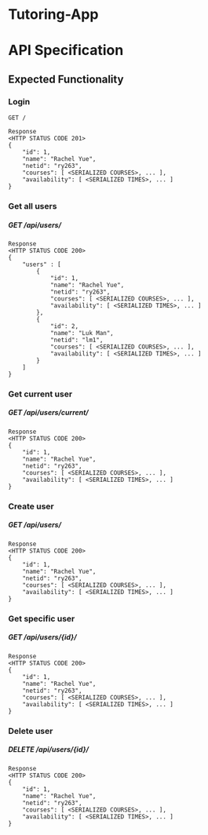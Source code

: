 # Tutoring-App



# API Specification
## Expected Functionality

### Login
```GET /```
```
Response
<HTTP STATUS CODE 201>
{
    "id": 1,
    "name": "Rachel Yue",
    "netid": "ry263",
    "courses": [ <SERIALIZED COURSES>, ... ],
    "availability": [ <SERIALIZED TIMES>, ... ]
}
```

### Get all users
##### GET /api/users/
```
Response
<HTTP STATUS CODE 200>
{
    "users" : [
        {
            "id": 1,
            "name": "Rachel Yue",
            "netid": "ry263",
            "courses": [ <SERIALIZED COURSES>, ... ],
            "availability": [ <SERIALIZED TIMES>, ... ]
        },
        {
            "id": 2,
            "name": "Luk Man",
            "netid": "lm1",
            "courses": [ <SERIALIZED COURSES>, ... ],
            "availability": [ <SERIALIZED TIMES>, ... ]
        }
    ]
}
```

### Get current user
##### GET /api/users/current/
```
Response
<HTTP STATUS CODE 200>
{
    "id": 1,
    "name": "Rachel Yue",
    "netid": "ry263",
    "courses": [ <SERIALIZED COURSES>, ... ],
    "availability": [ <SERIALIZED TIMES>, ... ]
}
```

### Create user
##### GET /api/users/
```
Response
<HTTP STATUS CODE 200>
{
    "id": 1,
    "name": "Rachel Yue",
    "netid": "ry263",
    "courses": [ <SERIALIZED COURSES>, ... ],
    "availability": [ <SERIALIZED TIMES>, ... ]
}
```

### Get specific user
##### GET /api/users/{id}/
```
Response
<HTTP STATUS CODE 200>
{
    "id": 1,
    "name": "Rachel Yue",
    "netid": "ry263",
    "courses": [ <SERIALIZED COURSES>, ... ],
    "availability": [ <SERIALIZED TIMES>, ... ]
}
```

### Delete user
##### DELETE /api/users/{id}/

```
Response
<HTTP STATUS CODE 200>
{
    "id": 1,
    "name": "Rachel Yue",
    "netid": "ry263",
    "courses": [ <SERIALIZED COURSES>, ... ],
    "availability": [ <SERIALIZED TIMES>, ... ]
}
```
